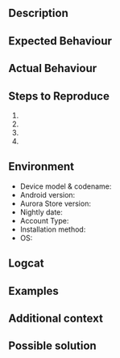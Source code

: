 <!---
- Please read Troubleshooting and FAQs on the project's website before writing an issue to see if it helps solve your problem!
  https://auroraoss.com/guides/wiki-home/
- Provide a general summary of the issue in the Title above.
- Check if your issue or something similar has been reported before (if yes upvote/comment there)
- If you are on latest stable release, please also check if the issue is reproducible on the latest nightly build from here: https://auroraoss.com/AuroraStore/Nightly/
- Make sure you have read [wiki](https://gitlab.com/AuroraOSS/AuroraStore/-/wikis/home) especially FAQs
- If you did not know already, everything between "<!---" & "~->" are comments in Markdown. These will not be visible unless when editing or viewed as raw file.
-->


## Description
<!--- Provide a detailed description to your issue itself, and why you consider it to be a bug -->


## Expected Behaviour
<!--- Tell us what should happen -->


## Actual Behaviour
<!--- Tell us what happens instead -->


## Steps to Reproduce
<!--- Provide a link to a live example (screenshots/recording etc..), or a set of steps to reproduce the issue -->

1.

2.

3.

4.


## Environment
<!---
Include as many relevant details about the environment you experienced the bug in.
For example:
* Device model & codename: OnePlus 8T "instantnoodle"
* Android version: 11.0.0
* Aurora Store version: 4.0.2
* Nightly date: 2024-01-15
* Account Type: Anonymous
* Installation method: root/session/shizuku/app manager
* OS: OxygenOS 11.0.1 (Android skin)
-->

* Device model & codename:
* Android version:
* Aurora Store version:
* Nightly date:
* Account Type:
* Installation method:
* OS:


## Logcat
<!---
- If possible, include a logcat of the issue and upload on dogbin, nekobin, privatebin or any other bin of your choice, otherwise remove this comment section including the subtitle.
- The simplest way to get logs is by using Matlog or similar apps to start logging, then do your steps and save the logs as a .txt file.
- Upload the .txt file or copy/paste to https://del.dog/, https://nekobin.com/, https://privatebin.info/ and paste your link after this comment section.
-->

## Examples
<!-- If you have any examples, e.g. screenshots/videos/designs of the bug you found, paste or link them here. -->

## Additional context
<!-- If you have more info to add, write it in this section, otherwise delete the subtitle and this comment.-->

## Possible solution
<!-- If you believe to have a possible solution, write it in this section, otherwise delete the subtitle and this comment.-->

